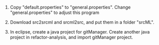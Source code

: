 1. Copy "default.properties" to "general.properties". Change "general.properties" to adjust this program

2. Download src2srcml and srcml2src, and put them in a folder "srcML".

3. In eclipse, create a java project for gitManager. Create another java project in refactor-analysis, and import gitManager project.